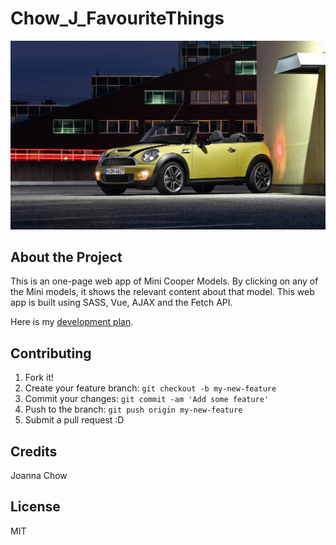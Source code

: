 # Chow_J_FavouriteThings

![mini cooper image](images/feature-4.jpg)

## About the Project
This is an one-page web app of Mini Cooper Models. By clicking on any of the Mini models, it shows the relevant content about that model. This web app is built using SASS, Vue, AJAX and the Fetch API.

Here is my [development plan].

## Contributing
1. Fork it!
2. Create your feature branch: `git checkout -b my-new-feature`
3. Commit your changes: `git commit -am 'Add some feature'`
4. Push to the branch: `git push origin my-new-feature`
5. Submit a pull request :D

## Credits
Joanna Chow

## License
MIT

[development plan]: https://docs.google.com/document/d/1HRaMtmdOtIxzqxxyrmjmaYLwNMrRkoVBWgi0IUxZKjk/edit?usp=sharing
